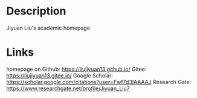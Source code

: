 # Description
Jiyuan Liu's academic homepage

# Links
homepage on 
Github: <https://liujiyuan13.github.io/>
Gitee: <https://liujiyuan13.gitee.io/>
Google Scholar: <https://scholar.google.com/citations?user=Fwf7d3IAAAAJ>
Research Gate: <https://www.researchgate.net/profile/Jiyuan_Liu7>
